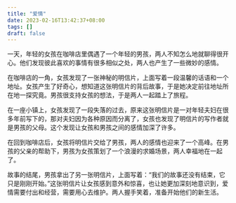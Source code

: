 ```yaml
---
title: "爱情"
date: 2023-02-16T13:42:37+08:00
tags: []
draft: false
---
```


一天，年轻的女孩在咖啡店里偶遇了一个年轻的男孩，两人不知怎么地就聊得很开心。他们发现彼此喜欢的事情有很多相似之处，两人也产生了一些微妙的感情。

在咖啡店的一角，女孩发现了一张神秘的明信片，上面写着一段温馨的话语和一个地址。女孩产生了好奇心，想知道这张明信片的背后故事，于是她决定前往地址所在地一探究竟。男孩很支持女孩的想法，于是两人一起踏上了旅程。

在一座小镇上，女孩发现了一段失落的过去，原来这张明信片是一对年轻夫妇在很多年前写下的，那对夫妇因为各种原因而分离了，女孩也发现了明信片的写作者就是男孩的父母。这个发现让女孩和男孩之间的感情加深了许多。

在回到咖啡店后，女孩将明信片交给了男孩，两人的感情也迎来了一个高峰。在男孩的父亲的帮助下，男孩为女孩策划了一个浪漫的求婚场景，两人幸福地在一起了。

故事的结尾，男孩拿出了另一张明信片，上面写着：“我们的故事还没有结束，它只是刚刚开始。”这张明信片让女孩感到意外和惊喜，也让她更加深刻地意识到，爱情需要付出和经营，需要用心去维护。两人握手笑着，准备开始他们的新生活。